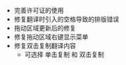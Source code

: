 -   完善许可证的使用
-   修复翻译时引入的空格导致的排版错误
-   拖动区域更新后的修复
-   修复拖动区域右键显示菜单
-   修复双击复制翻译内容
    -   可选择 单击复制 和 双击复制